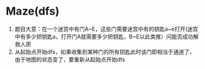 # Maze(dfs)

1. 题目大意：在一个迷宫中有门A~E，这些门需要迷宫中有的钥匙a~e打开(迷宫中有多少把钥匙a，打开门A就需要多少把钥匙，B~E以此类推）问能否成功解救人质
2. 从起始点开始dfs，如果收集到某种门的所有钥匙此时该门即相当于通道了，由于地图的状态变了，要重新从起始点开始dfs